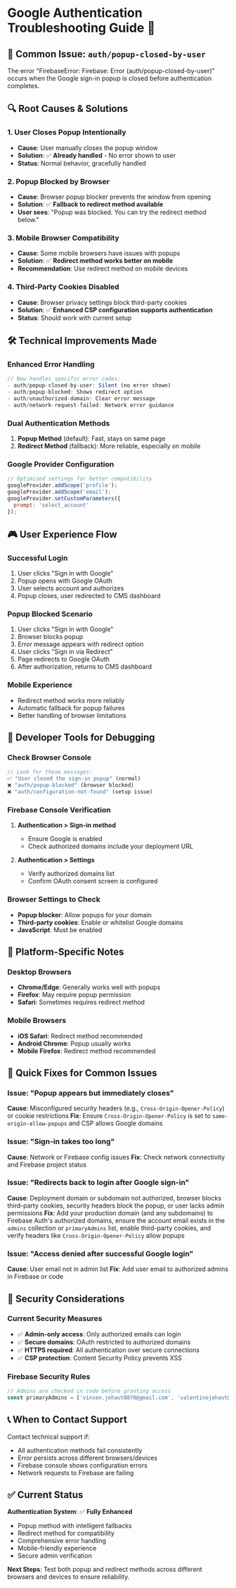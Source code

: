 # Google Authentication Troubleshooting Guide 🔐

## 🎯 Common Issue: `auth/popup-closed-by-user`

The error "FirebaseError: Firebase: Error (auth/popup-closed-by-user)" occurs when the Google sign-in popup is closed before authentication completes.

## 🔍 Root Causes & Solutions

### 1. **User Closes Popup Intentionally**
- **Cause**: User manually closes the popup window
- **Solution**: ✅ **Already handled** - No error shown to user
- **Status**: Normal behavior, gracefully handled

### 2. **Popup Blocked by Browser**
- **Cause**: Browser popup blocker prevents the window from opening
- **Solution**: ✅ **Fallback to redirect method available**
- **User sees**: "Popup was blocked. You can try the redirect method below."

### 3. **Mobile Browser Compatibility**
- **Cause**: Some mobile browsers have issues with popups
- **Solution**: ✅ **Redirect method works better on mobile**
- **Recommendation**: Use redirect method on mobile devices

### 4. **Third-Party Cookies Disabled**
- **Cause**: Browser privacy settings block third-party cookies
- **Solution**: ✅ **Enhanced CSP configuration supports authentication**
- **Status**: Should work with current setup

## 🛠️ Technical Improvements Made

### Enhanced Error Handling
```javascript
// Now handles specific error codes:
- auth/popup-closed-by-user: Silent (no error shown)
- auth/popup-blocked: Shows redirect option
- auth/unauthorized-domain: Clear error message
- auth/network-request-failed: Network error guidance
```

### Dual Authentication Methods
1. **Popup Method** (default): Fast, stays on same page
2. **Redirect Method** (fallback): More reliable, especially on mobile

### Google Provider Configuration
```javascript
// Optimized settings for better compatibility
googleProvider.addScope('profile');
googleProvider.addScope('email');
googleProvider.setCustomParameters({
  prompt: 'select_account'
});
```

## 🎮 User Experience Flow

### Successful Login
1. User clicks "Sign in with Google"
2. Popup opens with Google OAuth
3. User selects account and authorizes
4. Popup closes, user redirected to CMS dashboard

### Popup Blocked Scenario
1. User clicks "Sign in with Google"
2. Browser blocks popup
3. Error message appears with redirect option
4. User clicks "Sign in via Redirect"
5. Page redirects to Google OAuth
6. After authorization, returns to CMS dashboard

### Mobile Experience
- Redirect method works more reliably
- Automatic fallback for popup failures
- Better handling of browser limitations

## 🔧 Developer Tools for Debugging

### Check Browser Console
```javascript
// Look for these messages:
✅ "User closed the sign-in popup" (normal)
❌ "auth/popup-blocked" (browser blocked)
❌ "auth/configuration-not-found" (setup issue)
```

### Firebase Console Verification
1. **Authentication > Sign-in method**
   - Ensure Google is enabled
   - Check authorized domains include your deployment URL

2. **Authentication > Settings**
   - Verify authorized domains list
   - Confirm OAuth consent screen is configured

### Browser Settings to Check
- **Popup blocker**: Allow popups for your domain
- **Third-party cookies**: Enable or whitelist Google domains
- **JavaScript**: Must be enabled

## 📱 Platform-Specific Notes

### Desktop Browsers
- **Chrome/Edge**: Generally works well with popups
- **Firefox**: May require popup permission
- **Safari**: Sometimes requires redirect method

### Mobile Browsers
- **iOS Safari**: Redirect method recommended
- **Android Chrome**: Popup usually works
- **Mobile Firefox**: Redirect method recommended

## 🚀 Quick Fixes for Common Issues

### Issue: "Popup appears but immediately closes"
**Cause**: Misconfigured security headers (e.g., `Cross-Origin-Opener-Policy`) or cookie restrictions
**Fix**: Ensure `Cross-Origin-Opener-Policy` is set to `same-origin-allow-popups` and CSP allows Google domains

### Issue: "Sign-in takes too long"
**Cause**: Network or Firebase config issues
**Fix**: Check network connectivity and Firebase project status

### Issue: "Redirects back to login after Google sign-in"
**Cause**: Deployment domain or subdomain not authorized, browser blocks third-party cookies, security headers block the popup, or user lacks admin permissions
**Fix**: Add your production domain (and any subdomains) to Firebase Auth's authorized domains, ensure the account email exists in the `admins` collection or `primaryAdmins` list, enable third-party cookies, and verify headers like `Cross-Origin-Opener-Policy` allow popups

### Issue: "Access denied after successful Google login"
**Cause**: User email not in admin list
**Fix**: Add user email to authorized admins in Firebase or code

## 🔐 Security Considerations

### Current Security Measures
- ✅ **Admin-only access**: Only authorized emails can login
- ✅ **Secure domains**: OAuth restricted to authorized domains  
- ✅ **HTTPS required**: All authentication over secure connections
- ✅ **CSP protection**: Content Security Policy prevents XSS

### Firebase Security Rules
```javascript
// Admins are checked in code before granting access
const primaryAdmins = ['vinsen.jehaut0870@gmail.com', 'valentinojehaut@gmail.com'];
```

## 📞 When to Contact Support

Contact technical support if:
- All authentication methods fail consistently
- Error persists across different browsers/devices  
- Firebase console shows configuration errors
- Network requests to Firebase are failing

## ✅ Current Status

**Authentication System**: ✅ **Fully Enhanced**
- Popup method with intelligent fallbacks
- Redirect method for compatibility
- Comprehensive error handling
- Mobile-friendly experience
- Secure admin verification

**Next Steps**: Test both popup and redirect methods across different browsers and devices to ensure reliability.